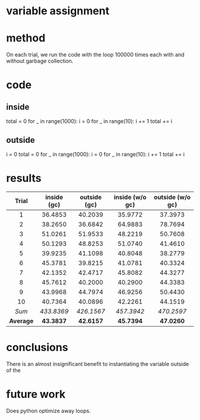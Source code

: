 # variable assignment
# method
On each trial, we run the code with the loop 100000 times each with and without garbage collection.
# code
## inside
total = 0
for _ in range(1000):
    i = 0
    for _ in range(10):
        i += 1
    total += i

## outside
i = 0
total = 0
for _ in range(1000):
    i = 0
    for _ in range(10):
        i += 1
    total += i

# results
|  Trial  |   inside (gc)   |   outside (gc)   |   inside (w/o gc)   |   outside (w/o gc)   |
|:-------:|:---------------:|:----------------:|:-------------------:|:--------------------:|
| 1       |     36.4853     |     40.2039      |       35.9772       |       37.3973        |
| 2       |     38.2650     |     36.6842      |       64.9883       |       78.7694        |
| 3       |     51.0261     |     51.9533      |       48.2219       |       50.7608        |
| 4       |     50.1293     |     48.8253      |       51.0740       |       41.4610        |
| 5       |     39.9235     |     41.1098      |       40.8048       |       38.2779        |
| 6       |     45.3781     |     39.8215      |       41.0781       |       40.3324        |
| 7       |     42.1352     |     42.4717      |       45.8082       |       44.3277        |
| 8       |     45.7612     |     40.2000      |       40.2900       |       44.3383        |
| 9       |     43.9968     |     44.7974      |       46.9256       |       50.4430        |
| 10      |     40.7364     |     40.0896      |       42.2261       |       44.1519        |
| *Sum*   |   *433.8369*    |   *426.1567‬*     |     *457.3942*      |     *470.2597*       |
| **Average** | **43.3837** |   **42.6157**    |     **45.7394**     |     **47.0260**      |

# conclusions
There is an almost insignificant benefit to instantiating the variable outside of the 

# future work
Does python optimize away loops.